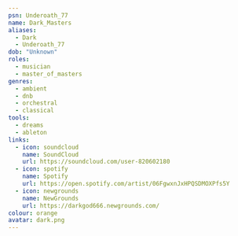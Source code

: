 ```yaml
---
psn: Underoath_77
name: Dark_Masters
aliases:
  - Dark
  - Underoath_77
dob: "Unknown"
roles:
  - musician
  - master_of_masters
genres:
  - ambient
  - dnb
  - orchestral
  - classical
tools:
  - dreams
  - ableton
links:
  - icon: soundcloud
    name: SoundCloud
    url: https://soundcloud.com/user-820602180
  - icon: spotify
    name: Spotify
    url: https://open.spotify.com/artist/06FgwxnJxHPQSDMOXPfs5Y
  - icon: newgrounds
    name: NewGrounds
    url: https://darkgod666.newgrounds.com/
colour: orange
avatar: dark.png
---
```


